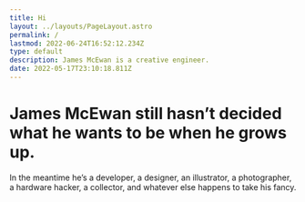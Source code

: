 ```yaml
---
title: Hi
layout: ../layouts/PageLayout.astro
permalink: /
lastmod: 2022-06-24T16:52:12.234Z
type: default
description: James McEwan is a creative engineer.
date: 2022-05-17T23:10:18.811Z
---
```


# James McEwan still hasn’t decided what he wants to be when he grows up.

In the meantime he’s a developer, a designer, an illustrator, a photographer, a
hardware hacker, a collector, and whatever else happens to take his fancy.

